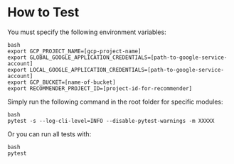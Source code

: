 # How to Test
You must specify the following environment variables:

```
bash
export GCP_PROJECT_NAME=[gcp-project-name]
export GLOBAL_GOOGLE_APPLICATION_CREDENTIALS=[path-to-google-service-account]
export LOCAL_GOOGLE_APPLICATION_CREDENTIALS=[path-to-google-service-account]
export GCP_BUCKET=[name-of-bucket]
export RECOMMENDER_PROJECT_ID=[project-id-for-recommender]
```

Simply run the following command in the root folder for specific modules:

```
bash
pytest -s --log-cli-level=INFO --disable-pytest-warnings -m XXXXX
```

Or you can run all tests with: 

```
bash
pytest
```